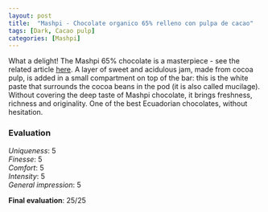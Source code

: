 ```yaml
---
layout: post
title:  "Mashpi - Chocolate organico 65% relleno con pulpa de cacao"
tags: [Dark, Cacao pulp] 
categories: [Mashpi]
---
```


What a delight! The Mashpi 65% chocolate is a masterpiece - see the related article [here](). A layer of sweet and acidulous jam, made from cocoa pulp, is added in a small compartment on top of the bar: this is the white paste that surrounds the cocoa beans in the pod (it is also called mucilage). Without covering the deep taste of Mashpi chocolate, it brings freshness, richness and originality. 
One of the best Ecuadorian chocolates, without hesitation.



### Evaluation

_Uniqueness_: 5  
_Finesse_: 5  
_Comfort_: 5  
_Intensity_: 5  
_General impression_: 5

**Final evaluation**: 25/25
